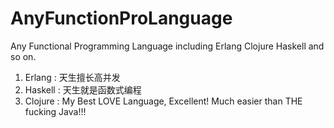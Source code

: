 # AnyFunctionProLanguage
Any Functional Programming Language including Erlang Clojure Haskell and so on.

  1.   Erlang : 天生擅长高并发
  2.   Haskell : 天生就是函数式编程
  3.   Clojure : My Best LOVE Language, Excellent! Much easier than THE fucking Java!!!
